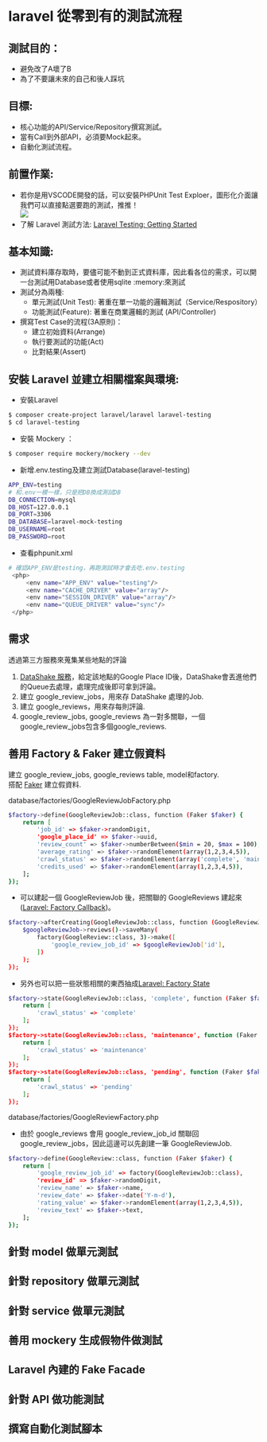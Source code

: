 # laravel 從零到有的測試流程
## 測試目的：
- 避免改了A壞了B
- 為了不要讓未來的自己和後人踩坑

## 目標:
- 核心功能的API/Service/Repository撰寫測試。
- 當有Call到外部API，必須要Mock起來。
- 自動化測試流程。

 ## 前置作業:
 - 若你是用VSCODE開發的話，可以安裝PHPUnit Test Exploer，圖形化介面讓我們可以直接點選要跑的測試，推推！  
 ![](https://i.imgur.com/oT80sxo.png)
 - 了解 Laravel 測試方法: [Laravel Testing: Getting Started](https://laravel.com/docs/8.x/testing)

 ## 基本知識:
- 測試資料庫存取時，要儘可能不動到正式資料庫，因此看各位的需求，可以開一台測試用Database或者使用sqlite :memory:來測試
- 測試分為兩種:
  * 單元測試(Unit Test): 著重在單一功能的邏輯測試（Service/Respository）
  * 功能測試(Feature): 著重在商業邏輯的測試 (API/Controller)
- 撰寫Test Case的流程(3A原則)：
  * 建立初始資料(Arrange)
  * 執行要測試的功能(Act)
  * 比對結果(Assert)

## 安裝 Laravel 並建立相關檔案與環境:
- 安裝Laravel
```bash
$ composer create-project laravel/laravel laravel-testing
$ cd laravel-testing
```
- 安裝 Mockery ：
```bash
$ composer require mockery/mockery --dev
```
- 新增.env.testing及建立測試Database(laravel-testing)
```bash
APP_ENV=testing
# 和.env一模一樣，只是把DB換成測試DB
DB_CONNECTION=mysql
DB_HOST=127.0.0.1
DB_PORT=3306
DB_DATABASE=laravel-mock-testing
DB_USERNAME=root
DB_PASSWORD=root
```
- 查看phpunit.xml
```bash
# 確認APP_ENV是testing，再跑測試時才會去吃.env.testing
 <php>
     <env name="APP_ENV" value="testing"/>
     <env name="CACHE_DRIVER" value="array"/>
     <env name="SESSION_DRIVER" value="array"/>
     <env name="QUEUE_DRIVER" value="sync"/>
 </php>
```

## 需求
透過第三方服務來蒐集某些地點的評論  
1. [DataShake 服務](https://www.datashake.com/)，給定該地點的Google Place ID後，DataShake會丟進他們的Queue去處理，處理完成後即可拿到評論。
2. 建立 google_review_jobs，用來存 DataShake 處理的Job.
3. 建立 google_reviews，用來存每則評論.
4. google_review_jobs, google_reviews 為一對多關聯，一個google_review_jobs包含多個google_reviews.


## 善用 Factory & Faker 建立假資料
建立 google_review_jobs, google_reviews table, model和factory.    
搭配 [Faker](https://github.com/fzaninotto/Faker) 建立假資料.  

database/factories/GoogleReviewJobFactory.php
```bash
$factory->define(GoogleReviewJob::class, function (Faker $faker) {
    return [
        'job_id' => $faker->randomDigit,
        'google_place_id' => $faker->uuid,
        'review_count' => $faker->numberBetween($min = 20, $max = 100), 
        'average_rating' => $faker->randomElement(array(1,2,3,4,5)),
        'crawl_status' => $faker->randomElement(array('complete', 'maintenance', 'pending')),
        'credits_used' => $faker->randomElement(array(1,2,3,4,5)),
    ];
});
```
- 可以建起一個 GoogleReviewJob 後，把關聯的 GoogleReviews 建起來([Laravel: Factory Callback](https://laravel.com/docs/6.x/database-testing#factory-callbacks))。
```bash
$factory->afterCreating(GoogleReviewJob::class, function (GoogleReviewJob $googleReviewJob, Faker $faker) {
    $googleReviewJob->reviews()->saveMany(
        factory(GoogleReview::class, 3)->make([
            'google_review_job_id' => $googleReviewJob['id'],
        ])
    );
});
```
- 另外也可以把一些狀態相關的東西抽成[Laravel: Factory State](https://laravel.com/docs/6.x/database-testing#factory-states)
```bash
$factory->state(GoogleReviewJob::class, 'complete', function (Faker $faker) {
    return [
        'crawl_status' => 'complete'
    ];
});
$factory->state(GoogleReviewJob::class, 'maintenance', function (Faker $faker) {
    return [
        'crawl_status' => 'maintenance'
    ];
});
$factory->state(GoogleReviewJob::class, 'pending', function (Faker $faker) {
    return [
        'crawl_status' => 'pending'
    ];
});
```

database/factories/GoogleReviewFactory.php  
- 由於 google_reviews 會用 google_review_job_id 關聯回 google_review_jobs，因此這邊可以先創建一筆 GoogleReviewJob.
```bash
$factory->define(GoogleReview::class, function (Faker $faker) {
    return [
        'google_review_job_id' => factory(GoogleReviewJob::class),
        'review_id' => $faker->randomDigit,
        'review_name' => $faker->name, 
        'review_date' => $faker->date('Y-m-d'),
        'rating_value' => $faker->randomElement(array(1,2,3,4,5)),
        'review_text' => $faker->text,
    ];
});
```

## 針對 model 做單元測試

## 針對 repository 做單元測試

## 針對 service 做單元測試

## 善用 mockery 生成假物件做測試

## Laravel 內建的 Fake Facade

## 針對 API 做功能測試

## 撰寫自動化測試腳本
